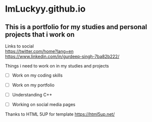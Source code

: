 # ImLuckyy.github.io
## This is a portfolio for my studies and personal projects that i work on

Links to social <br />
https://twitter.com/home?lang=en <br />
https://www.linkedin.com/in/gurdeep-singh-7ba82b222/<br />



Things i need to work on in my studies and projects

- [ ] Work on my coding skills
- [ ] Work on my portfolio
- [ ] Understanding C++
- [ ] Working on social media pages




Thanks to HTML 5UP for template
https://html5up.net/


